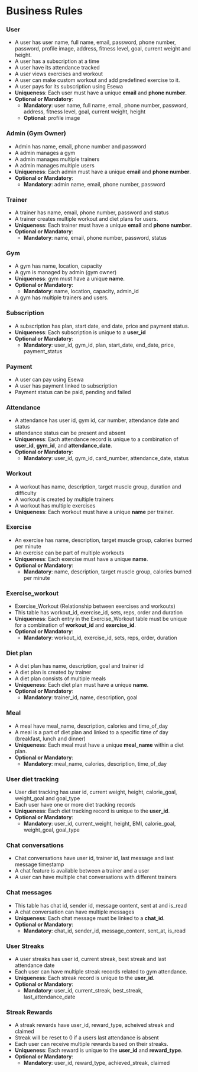 # Business Rules
### User

- A user has user name, full name, email, password, phone number, password, profile image, address, fitness level, goal, current weight and height.
- A user has a subscription at a time
- A user have its attendance tracked
- A user views exercises and workout
- A user can make custom workout and add predefined exercise to it.
- A user pays for its subscription using Esewa
- **Uniqueness**: Each user must have a unique **email** and **phone number**.
- **Optional or Mandatory**:
    - **Mandatory**: user name, full name, email, phone number, password, address, fitness level, goal, current weight, height
    - **Optional**: profile image

### Admin (Gym Owner)

- Admin has name, email, phone number and password
- A admin manages a gym
- A admin manages multiple trainers
- A admin manages multiple users
- **Uniqueness**: Each admin must have a unique **email** and **phone number**.
- **Optional or Mandatory**:
    - **Mandatory**: admin name, email, phone number, password

### Trainer

- A trainer has name, email, phone number, password and status
- A trainer creates multiple workout and diet plans for users.
- **Uniqueness**: Each trainer must have a unique **email** and **phone number**.
- **Optional or Mandatory**:
    - **Mandatory**: name, email, phone number, password, status

### Gym

- A gym has name, location, capacity
- A gym is managed by admin (gym owner)
- **Uniqueness**: gym must have a unique **name**.
- **Optional or Mandatory**:
    - **Mandatory**: name, location, capacity, admin_id
- A gym has multiple trainers and users.

### Subscription

- A subscription has plan, start date, end date, price and payment status.
- **Uniqueness**: Each subscription is unique to a  **user_id**
- **Optional or Mandatory**:
    - **Mandatory**: user_id, gym_id, plan, start_date, end_date, price, payment_status

### Payment

- A user can pay using Esewa
- A user has payment linked to subscription
- Payment status can be paid, pending and failed

### Attendance

- A attendance has user id, gym id, car number, attendance date and status
- attendance status can be present and absent
- **Uniqueness**: Each attendance record is unique to a combination of **user_id**, **gym_id**, and **attendance_date**.
- **Optional or Mandatory**:
    - **Mandatory**: user_id, gym_id, card_number, attendance_date, status

### Workout

- A workout has name, description, target muscle group, duration and difficulty
- A workout is created by multiple trainers
- A workout has multiple exercises
- **Uniqueness**: Each workout must have a unique **name** per trainer.

### Exercise

- An exercise has name, description, target muscle group, calories burned per minute
- An exercise can be part of multiple workouts
- **Uniqueness**: Each exercise must have a unique **name**.
- **Optional or Mandatory**:
    - **Mandatory**: name, description, target muscle group, calories burned per minute

### Exercise_workout

- Exercise_Workout (Relationship between exercises and workouts)
- This table has workout_id, exercise_id, sets, reps, order and duration
- **Uniqueness**: Each entry in the Exercise_Workout table must be unique for a combination of **workout_id** and **exercise_id**.
- **Optional or Mandatory**:
    - **Mandatory**: workout_id, exercise_id, sets, reps, order, duration

### Diet plan

- A diet plan has name, description, goal and trainer id
- A diet plan is created by trainer
- A diet plan consists of multiple meals
- **Uniqueness**: Each diet plan must have a unique **name**.
- **Optional or Mandatory**:
    - **Mandatory**: trainer_id, name, description, goal

### Meal

- A meal have meal_name, description, calories and time_of_day
- A meal is a part of diet plan and linked to a specific time of day (breakfast, lunch and dinner)
- **Uniqueness**: Each meal must have a unique **meal_name** within a diet plan.
- **Optional or Mandatory**:
    - **Mandatory**: meal_name, calories, description, time_of_day

### User diet tracking

- User diet tracking has user id, current weight, height, calorie_goal, weight_goal and goal_type
- Each user have one or more diet tracking records
- **Uniqueness**: Each diet tracking record is unique to the **user_id**.
- **Optional or Mandatory**:
    - **Mandatory**: user_id, current_weight, height, BMI, calorie_goal, weight_goal, goal_type

### Chat conversations

- Chat conversations have user id, trainer id, last message and last message timestamp
- A chat feature is available between a trainer and a user
- A user can have multiple chat conversations with different trainers

### Chat messages

- This table has chat id, sender id, message content, sent at and is_read
- A chat conversation can have multiple messages
- **Uniqueness**: Each chat message must be linked to a **chat_id**.
- **Optional or Mandatory**:
    - **Mandatory**: chat_id, sender_id, message_content, sent_at, is_read

### User Streaks

- A user streaks has user id, current streak, best streak and last attendance date
- Each user can have multiple streak records related to gym attendance.
- **Uniqueness**: Each streak record is unique to the **user_id**.
- **Optional or Mandatory**:
    - **Mandatory**: user_id, current_streak, best_streak, last_attendance_date

### Streak Rewards

- A streak rewards have user_id, reward_type, acheived streak and claimed
- Streak will be reset to 0 if a users last attendance is absent
- Each user can receive multiple rewards based on their streaks.
- **Uniqueness**: Each reward is unique to the **user_id** and **reward_type**.
- **Optional or Mandatory**:
    - **Mandatory**: user_id, reward_type, achieved_streak, claimed
